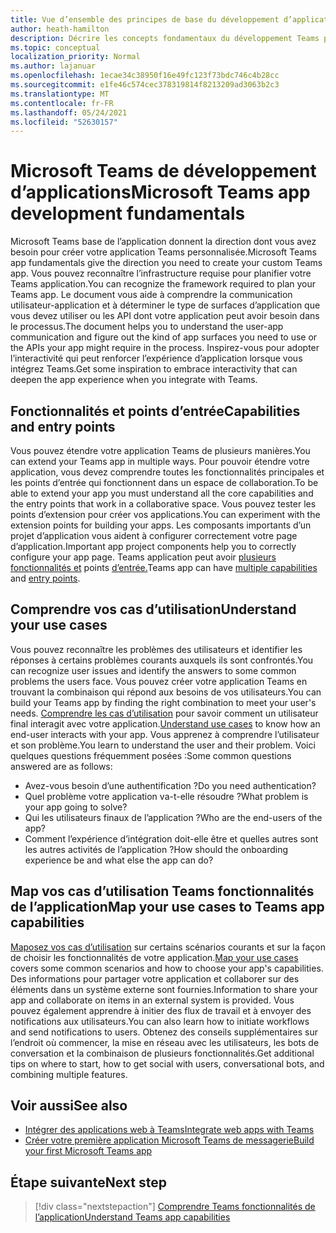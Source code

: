 ```yaml
---
title: Vue d’ensemble des principes de base du développement d’applications
author: heath-hamilton
description: Décrire les concepts fondamentaux du développement Teams plateformes.
ms.topic: conceptual
localization_priority: Normal
ms.author: lajanuar
ms.openlocfilehash: 1ecae34c38950f16e49fc123f73bdc746c4b28cc
ms.sourcegitcommit: e1fe46c574cec378319814f8213209ad3063b2c3
ms.translationtype: MT
ms.contentlocale: fr-FR
ms.lasthandoff: 05/24/2021
ms.locfileid: "52630157"
---
```

# <a name="microsoft-teams-app-development-fundamentals"></a><span data-ttu-id="11c32-103">Microsoft Teams de développement d’applications</span><span class="sxs-lookup"><span data-stu-id="11c32-103">Microsoft Teams app development fundamentals</span></span>

<span data-ttu-id="11c32-104">Microsoft Teams base de l’application donnent la direction dont vous avez besoin pour créer votre application Teams personnalisée.</span><span class="sxs-lookup"><span data-stu-id="11c32-104">Microsoft Teams app fundamentals give the direction you need to create your custom Teams app.</span></span> <span data-ttu-id="11c32-105">Vous pouvez reconnaître l’infrastructure requise pour planifier votre Teams application.</span><span class="sxs-lookup"><span data-stu-id="11c32-105">You can recognize the framework required to plan your Teams app.</span></span> <span data-ttu-id="11c32-106">Le document vous aide à comprendre la communication utilisateur-application et à déterminer le type de surfaces d’application que vous devez utiliser ou les API dont votre application peut avoir besoin dans le processus.</span><span class="sxs-lookup"><span data-stu-id="11c32-106">The document helps you to understand the user-app communication and figure out the kind of app surfaces you need to use or the APIs your app might require in the process.</span></span> <span data-ttu-id="11c32-107">Inspirez-vous pour adopter l’interactivité qui peut renforcer l’expérience d’application lorsque vous intégrez Teams.</span><span class="sxs-lookup"><span data-stu-id="11c32-107">Get some inspiration to embrace interactivity that can deepen the app experience when you integrate with Teams.</span></span>

## <a name="capabilities-and-entry-points"></a><span data-ttu-id="11c32-108">Fonctionnalités et points d’entrée</span><span class="sxs-lookup"><span data-stu-id="11c32-108">Capabilities and entry points</span></span>

<span data-ttu-id="11c32-109">Vous pouvez étendre votre application Teams de plusieurs manières.</span><span class="sxs-lookup"><span data-stu-id="11c32-109">You can extend your Teams app in multiple ways.</span></span> <span data-ttu-id="11c32-110">Pour pouvoir étendre votre application, vous devez comprendre toutes les fonctionnalités principales et les points d’entrée qui fonctionnent dans un espace de collaboration.</span><span class="sxs-lookup"><span data-stu-id="11c32-110">To be able to extend your app you must understand all the core capabilities and the entry points that work in a collaborative space.</span></span> <span data-ttu-id="11c32-111">Vous pouvez tester les points d’extension pour créer vos applications.</span><span class="sxs-lookup"><span data-stu-id="11c32-111">You can experiment with the extension points for building your apps.</span></span> <span data-ttu-id="11c32-112">Les composants importants d’un projet d’application vous aident à configurer correctement votre page d’application.</span><span class="sxs-lookup"><span data-stu-id="11c32-112">Important app project components help you to correctly configure your app page.</span></span> <span data-ttu-id="11c32-113">Teams application peut avoir [plusieurs fonctionnalités et](../concepts/capabilities-overview.md) points [d’entrée.](../concepts/extensibility-points.md)</span><span class="sxs-lookup"><span data-stu-id="11c32-113">Teams app can have [multiple capabilities](../concepts/capabilities-overview.md) and [entry points](../concepts/extensibility-points.md).</span></span>

## <a name="understand-your-use-cases"></a><span data-ttu-id="11c32-114">Comprendre vos cas d’utilisation</span><span class="sxs-lookup"><span data-stu-id="11c32-114">Understand your use cases</span></span>

<span data-ttu-id="11c32-115">Vous pouvez reconnaître les problèmes des utilisateurs et identifier les réponses à certains problèmes courants auxquels ils sont confrontés.</span><span class="sxs-lookup"><span data-stu-id="11c32-115">You can recognize user issues and identify the answers to some common problems the users face.</span></span> <span data-ttu-id="11c32-116">Vous pouvez créer votre application Teams en trouvant la combinaison qui répond aux besoins de vos utilisateurs.</span><span class="sxs-lookup"><span data-stu-id="11c32-116">You can build your Teams app by finding the right combination to meet your user's needs.</span></span> <span data-ttu-id="11c32-117">[Comprendre les cas d’utilisation](../concepts/design/understand-use-cases.md) pour savoir comment un utilisateur final interagit avec votre application.</span><span class="sxs-lookup"><span data-stu-id="11c32-117">[Understand use cases](../concepts/design/understand-use-cases.md) to know how an end-user interacts with your app.</span></span> <span data-ttu-id="11c32-118">Vous apprenez à comprendre l’utilisateur et son problème.</span><span class="sxs-lookup"><span data-stu-id="11c32-118">You learn to understand the user and their problem.</span></span> <span data-ttu-id="11c32-119">Voici quelques questions fréquemment posées :</span><span class="sxs-lookup"><span data-stu-id="11c32-119">Some common questions answered are as follows:</span></span>

* <span data-ttu-id="11c32-120">Avez-vous besoin d’une authentification ?</span><span class="sxs-lookup"><span data-stu-id="11c32-120">Do you need authentication?</span></span>
* <span data-ttu-id="11c32-121">Quel problème votre application va-t-elle résoudre ?</span><span class="sxs-lookup"><span data-stu-id="11c32-121">What problem is your app going to solve?</span></span>
* <span data-ttu-id="11c32-122">Qui les utilisateurs finaux de l’application ?</span><span class="sxs-lookup"><span data-stu-id="11c32-122">Who are the end-users of the app?</span></span>
* <span data-ttu-id="11c32-123">Comment l’expérience d’intégration doit-elle être et quelles autres sont les autres activités de l’application ?</span><span class="sxs-lookup"><span data-stu-id="11c32-123">How should the onboarding experience be and what else the app can do?</span></span>

## <a name="map-your-use-cases-to-teams-app-capabilities"></a><span data-ttu-id="11c32-124">Map vos cas d’utilisation Teams fonctionnalités de l’application</span><span class="sxs-lookup"><span data-stu-id="11c32-124">Map your use cases to Teams app capabilities</span></span>

<span data-ttu-id="11c32-125">[Maposez vos cas d’utilisation](../concepts/design/map-use-cases.md) sur certains scénarios courants et sur la façon de choisir les fonctionnalités de votre application.</span><span class="sxs-lookup"><span data-stu-id="11c32-125">[Map your use cases](../concepts/design/map-use-cases.md) covers some common scenarios and how to choose your app's capabilities.</span></span> <span data-ttu-id="11c32-126">Des informations pour partager votre application et collaborer sur des éléments dans un système externe sont fournies.</span><span class="sxs-lookup"><span data-stu-id="11c32-126">Information to share your app and collaborate on items in an external system is provided.</span></span> <span data-ttu-id="11c32-127">Vous pouvez également apprendre à initier des flux de travail et à envoyer des notifications aux utilisateurs.</span><span class="sxs-lookup"><span data-stu-id="11c32-127">You can also learn how to initiate workflows and send notifications to users.</span></span> <span data-ttu-id="11c32-128">Obtenez des conseils supplémentaires sur l’endroit où commencer, la mise en réseau avec les utilisateurs, les bots de conversation et la combinaison de plusieurs fonctionnalités.</span><span class="sxs-lookup"><span data-stu-id="11c32-128">Get additional tips on where to start, how to get social with users, conversational bots, and combining multiple features.</span></span>

## <a name="see-also"></a><span data-ttu-id="11c32-129">Voir aussi</span><span class="sxs-lookup"><span data-stu-id="11c32-129">See also</span></span>

* [<span data-ttu-id="11c32-130">Intégrer des applications web à Teams</span><span class="sxs-lookup"><span data-stu-id="11c32-130">Integrate web apps with Teams</span></span>](../samples/integrating-web-apps.md)
* [<span data-ttu-id="11c32-131">Créer votre première application Microsoft Teams de messagerie</span><span class="sxs-lookup"><span data-stu-id="11c32-131">Build your first Microsoft Teams app</span></span>](../build-your-first-app/build-first-app-overview.md)

## <a name="next-step"></a><span data-ttu-id="11c32-132">Étape suivante</span><span class="sxs-lookup"><span data-stu-id="11c32-132">Next step</span></span>

> [!div class="nextstepaction"]
> [<span data-ttu-id="11c32-133">Comprendre Teams fonctionnalités de l’application</span><span class="sxs-lookup"><span data-stu-id="11c32-133">Understand Teams app capabilities</span></span>](capabilities-overview.md)

